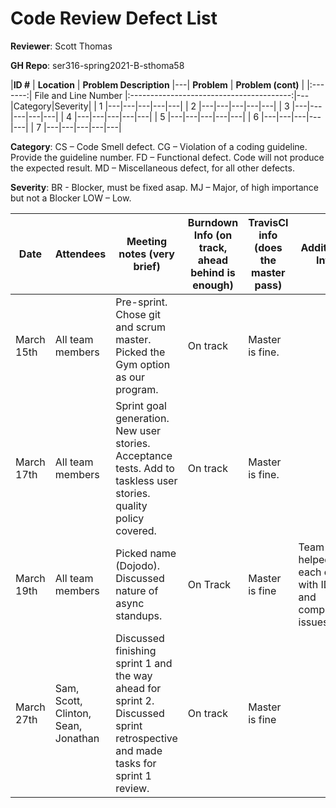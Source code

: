 # Code Review Defect List


**Reviewer**: Scott Thomas

**GH Repo**: ser316-spring2021-B-sthoma58

|**ID #** |      **Location**     |        **Problem Description**           |---|    **Problem**    |    **Problem (cont)**    |
|:-------:| File and Line Number  |:----------------------------------------:|---|Category|Severity|
| 1 |---|---|---|---|---|
| 2 |---|---|---|---|---|
| 3 |---|---|---|---|---|
| 4 |---|---|---|---|---|
| 5 |---|---|---|---|---|
| 6 |---|---|---|---|---|
| 7 |---|---|---|---|---|




**Category**: CS – Code Smell defect. CG – Violation of a coding guideline. Provide the guideline number. FD – Functional defect. Code will not produce the expected result. MD – Miscellaneous defect, for all other defects.

**Severity**: BR - Blocker, must be fixed asap. MJ – Major, of high importance but not a Blocker LOW – Low. 




 

| Date  | Attendees  |Meeting notes (very brief)   | Burndown Info (on track, ahead behind is enough) | TravisCI info (does the master pass) | Additional Info  |
|---|---|---|---|---|---|
| March 15th | All team members  | Pre-sprint. Chose git and scrum master. Picked the Gym option as our program.  | On track  | Master is fine. |  |
| March 17th | All team members  | Sprint goal generation. New user stories. Acceptance tests. Add to taskless user stories. quality policy covered.  | On track   | Master is fine.  |  |
| March 19th | All team members  | Picked name (Dojodo). Discussed nature of async standups.  | On Track  | Master is fine | Team helped each other with IDE and compilation issues. |
| March 27th | Sam, Scott, Clinton, Sean, Jonathan | Discussed finishing sprint 1 and the way ahead for sprint 2. Discussed sprint retrospective and made tasks for sprint 1 review. | On track| Master is fine ||


